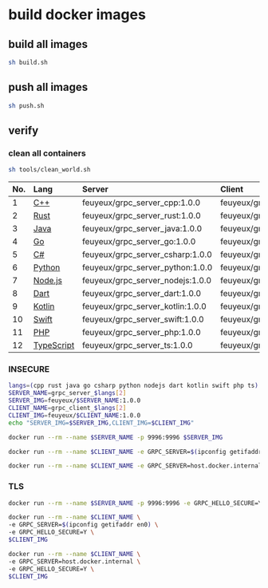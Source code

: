 # build docker images

## build all images

```sh
sh build.sh
```

## push all images

```sh
sh push.sh
```

## verify

### clean all containers

```sh
sh tools/clean_world.sh
```

| No. | Lang                         | Server          | Client          |
|:----|:-----------------------------|:----------------|:----------------|
| 1   | [C++](hello-grpc-cpp)        | feuyeux/grpc_server_cpp:1.0.0   | feuyeux/grpc_client_cpp:1.0.0      |
| 2   | [Rust](hello-grpc-rust)      | feuyeux/grpc_server_rust:1.0.0   | feuyeux/grpc_client_rust:1.0.0      |
| 3   | [Java](hello-grpc-java)      | feuyeux/grpc_server_java:1.0.0   | feuyeux/grpc_client_java:1.0.0      |
| 4   | [Go](hello-grpc-go)          | feuyeux/grpc_server_go:1.0.0   | feuyeux/grpc_client_go:1.0.0      |
| 5   | [C#](hello-grpc-csharp)        | feuyeux/grpc_server_csharp:1.0.0   | feuyeux/grpc_client_csharp:1.0.0      |
| 6   | [Python](hello-grpc-python)    | feuyeux/grpc_server_python:1.0.0   | feuyeux/grpc_client_python:1.0.0      |
| 7   | [Node.js](hello-grpc-nodejs)   | feuyeux/grpc_server_nodejs:1.0.0   | feuyeux/grpc_client_nodejs:1.0.0      |
| 8   | [Dart](hello-grpc-dart)        | feuyeux/grpc_server_dart:1.0.0   | feuyeux/grpc_client_dart:1.0.0      |
| 9   | [Kotlin](hello-grpc-kotlin)    | feuyeux/grpc_server_kotlin:1.0.0   | feuyeux/grpc_client_kotlin:1.0.0      |
| 10  | [Swift](hello-grpc-swift)      | feuyeux/grpc_server_swift:1.0.0   | feuyeux/grpc_client_swift:1.0.0      |
| 11  | [PHP](hello-grpc-php)          | feuyeux/grpc_server_php:1.0.0   | feuyeux/grpc_client_php:1.0.0      |
| 12  | [TypeScript](hello-grpc-ts)    | feuyeux/grpc_server_ts:1.0.0   | feuyeux/grpc_client_ts:1.0.0      |

### INSECURE

```sh
langs=(cpp rust java go csharp python nodejs dart kotlin swift php ts)
SERVER_NAME=grpc_server_$langs[2]
SERVER_IMG=feuyeux/$SERVER_NAME:1.0.0
CLIENT_NAME=grpc_client_$langs[2]
CLIENT_IMG=feuyeux/$CLIENT_NAME:1.0.0
echo "SERVER_IMG=$SERVER_IMG,CLIENT_IMG=$CLIENT_IMG"
```

```sh
docker run --rm --name $SERVER_NAME -p 9996:9996 $SERVER_IMG
```

```sh
docker run --rm --name $CLIENT_NAME -e GRPC_SERVER=$(ipconfig getifaddr en0) $CLIENT_IMG

docker run --rm --name $CLIENT_NAME -e GRPC_SERVER=host.docker.internal $CLIENT_IMG
```

### TLS

```sh
docker run --rm --name $SERVER_NAME -p 9996:9996 -e GRPC_HELLO_SECURE=Y $SERVER_IMG
```

```sh
docker run --rm --name $CLIENT_NAME \
-e GRPC_SERVER=$(ipconfig getifaddr en0) \
-e GRPC_HELLO_SECURE=Y \
$CLIENT_IMG

docker run --rm --name $CLIENT_NAME \
-e GRPC_SERVER=host.docker.internal \
-e GRPC_HELLO_SECURE=Y \
$CLIENT_IMG
```
